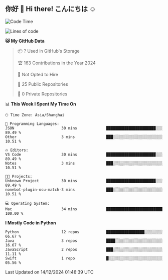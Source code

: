 ## 你好 👋 Hi there! こんにちは ☺️

<!--START_SECTION:waka-->
![Code Time](http://img.shields.io/badge/Code%20Time-27%20hrs%2056%20mins-blue)

![Lines of code](https://img.shields.io/badge/From%20Hello%20World%20I%27ve%20Written-8.6%20thousand%20lines%20of%20code-blue)

**🐱 My GitHub Data** 

> 📦 ? Used in GitHub's Storage 
 > 
> 🏆 163 Contributions in the Year 2024
 > 
> 🚫 Not Opted to Hire
 > 
> 📜 25 Public Repositories 
 > 
> 🔑 0 Private Repositories 
 > 
📊 **This Week I Spent My Time On** 

```text
🕑︎ Time Zone: Asia/Shanghai

💬 Programming Languages: 
JSON                     30 mins             ██████████████████████░░░   89.49 % 
Other                    3 mins              ███░░░░░░░░░░░░░░░░░░░░░░   10.51 % 

🔥 Editors: 
VS Code                  30 mins             ██████████████████████░░░   89.49 % 
Notes                    3 mins              ███░░░░░░░░░░░░░░░░░░░░░░   10.51 % 

🐱‍💻 Projects: 
Unknown Project          30 mins             ██████████████████████░░░   89.49 % 
nonebot-plugin-osu-match-3 mins              ███░░░░░░░░░░░░░░░░░░░░░░   10.51 % 

💻 Operating System: 
Mac                      34 mins             █████████████████████████   100.00 % 
```

**I Mostly Code in Python** 

```text
Python                   12 repos            █████████████████░░░░░░░░   66.67 % 
Java                     3 repos             ████░░░░░░░░░░░░░░░░░░░░░   16.67 % 
JavaScript               2 repos             ███░░░░░░░░░░░░░░░░░░░░░░   11.11 % 
Swift                    1 repo              █░░░░░░░░░░░░░░░░░░░░░░░░   05.56 % 
```




 Last Updated on 14/12/2024 01:46:39 UTC
<!--END_SECTION:waka-->